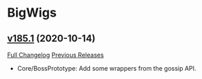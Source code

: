 # BigWigs

## [v185.1](https://github.com/BigWigsMods/BigWigs/tree/v185.1) (2020-10-14)
[Full Changelog](https://github.com/BigWigsMods/BigWigs/compare/v185...v185.1) [Previous Releases](https://github.com/BigWigsMods/BigWigs/releases)

- Core/BossPrototype: Add some wrappers from the gossip API.  
